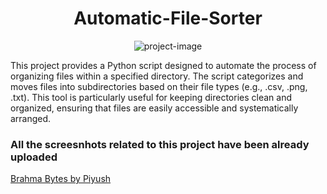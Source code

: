 <h1 align="center" id="title">Automatic-File-Sorter</h1>

<p align="center">
  <img src="https://media1.giphy.com/media/l2JdVHPkrEBa7FazS/200w.gif?cid=6c09b952ze762k5yvimq074hyihohhj080mgyfmt3khsw7v7&amp;ep=v1_gifs_search&amp;rid=200w.gif&amp;ct=g" alt="project-image">
</p>

<p id="description">This project provides a Python script designed to automate the process of organizing files within a specified directory. The script categorizes and moves files into subdirectories based on their file types (e.g., .csv, .png, .txt). This tool is particularly useful for keeping directories clean and organized, ensuring that files are easily accessible and systematically arranged.</p>

<h3>All the screesnhots related to this project have been already uploaded</h3>
<a href="https://www.brahmabytes.com" target="_blank" rel="Brahma Bytes">Brahma Bytes by Piyush</a>
